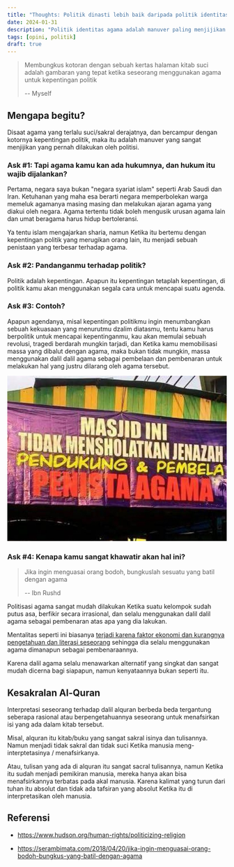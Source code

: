 ```yaml
---
title: "Thoughts: Politik dinasti lebih baik daripada politik identitas"
date: 2024-01-31
description: "Politik identitas agama adalah manuver paling menjijikan dalam berpolitik"
tags: [opini, politik]
draft: true
---
```


> Membungkus kotoran dengan sebuah kertas halaman kitab suci adalah gambaran yang tepat ketika seseorang menggunakan agama untuk kepentingan politik
>
> -- Myself

## Mengapa begitu?

Disaat agama yang terlalu suci/sakral derajatnya, dan bercampur dengan kotornya kepentingan politik, maka itu adalah manuver yang sangat menjijikan yang pernah dilakukan oleh politisi.

### Ask #1: Tapi agama kamu kan ada hukumnya, dan hukum itu wajib dijalankan?

Pertama, negara saya bukan "negara syariat islam" seperti Arab Saudi dan Iran. Ketuhanan yang maha esa berarti negara memperbolekan warga memeluk agamanya masing masing dan melakukan ajaran agama yang diakui oleh negara. Agama tertentu tidak boleh mengusik urusan agama lain dan umat beragama harus hidup bertoleransi.

Ya tentu islam mengajarkan sharia, namun Ketika itu bertemu dengan kepentingan politik yang merugikan orang lain, itu menjadi sebuah penistaan yang terbesar terhadap agama.

### Ask #2: Pandanganmu terhadap politik?

Politik adalah kepentingan. Apapun itu kepentingan tetaplah kepentingan, di politik kamu akan menggunakan segala cara untuk mencapai suatu agenda.

### Ask #3: Contoh?

Apapun agendanya, misal kepentingan politikmu ingin menumbangkan sebuah kekuasaan yang menurutmu dzalim diatasmu, tentu kamu harus berpolitik untuk mencapai kepentinganmu, kau akan memulai sebuah revolusi, tragedi berdarah mungkin tarjadi, dan Ketika kamu memobilisasi massa yang dibalut dengan agama, maka bukan tidak mungkin, massa menggunakan dalil dalil agama sebagai pembelaan dan pembenaran untuk melakukan hal yang justru dilarang oleh agama tersebut.

![blunderahok](img/img01.jpeg "Blunder sang Ahok")

### Ask #4: Kenapa kamu sangat khawatir akan hal ini?

> Jika ingin menguasai orang bodoh, bungkuslah sesuatu yang batil dengan agama
>
> -- Ibn Rushd

Politisasi agama sangat mudah dilakukan Ketika suatu kelompok sudah putus asa, berfikir secara irrasional, dan selalu menggunakan dalil dalil agama sebagai pembenaran atas apa yang dia lakukan.

Mentalitas seperti ini biasanya <u>terjadi karena faktor ekonomi dan kurangnya pengetahuan dan literasi seseorang</u> sehingga dia selalu menggunakan agama dimanapun sebagai pembenaraannya.

Karena dalil agama selalu menawarkan alternatif yang singkat dan sangat mudah dicerna bagi siapapun, namun kenyataannya bukan seperti itu.

## Kesakralan Al-Quran

Interpretasi seseorang terhadap dalil alquran berbeda beda tergantung seberapa rasional atau berpengetahuannya seseorang untuk menafsirkan isi yang ada dalam kitab tersebut.

Misal, alquran itu kitab/buku yang sangat sakral isinya dan tulisannya. Namun menjadi tidak sakral dan tidak suci Ketika manusia meng-interptetasinya / menafsirkanya.

Atau, tulisan yang ada di alquran itu sangat sacral tulisannya, namun Ketika itu sudah menjadi pemikiran manusia, mereka hanya akan bisa menafsirkannya terbatas pada akal manusia. Karena kalimat yang turun dari tuhan itu absolut dan tidak ada tafsiran yang absolut Ketika itu di interpretasikan oleh manusia.

## Referensi

- https://www.hudson.org/human-rights/politicizing-religion

- https://serambimata.com/2018/04/20/jika-ingin-menguasai-orang-bodoh-bungkus-yang-batil-dengan-agama